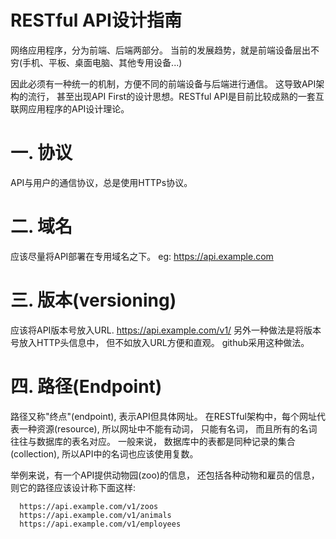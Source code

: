 RESTful API设计指南
===================

  网络应用程序，分为前端、后端两部分。 当前的发展趋势，就是前端设备层出不穷(手机、平板、桌面电脑、其他专用设备...)

  因此必须有一种统一的机制，方便不同的前端设备与后端进行通信。 这导致API架构的流行， 甚至出现API First的设计思想。RESTful API是目前比较成熟的一套互联网应用程序的API设计理论。
  
  
一. 协议
===========
  API与用户的通信协议，总是使用HTTPs协议。
  
二. 域名
===========
  应该尽量将API部署在专用域名之下。 eg: https://api.example.com
  
三. 版本(versioning)
===========
  应该将API版本号放入URL. https://api.example.com/v1/
  另外一种做法是将版本号放入HTTP头信息中， 但不如放入URL方便和直观。 github采用这种做法。

四. 路径(Endpoint)
===========
  路径又称"终点"(endpoint), 表示API但具体网址。
  在RESTful架构中，每个网址代表一种资源(resource), 所以网址中不能有动词， 只能有名词， 而且所有的名词往往与数据库的表名对应。 一般来说， 数据库中的表都是同种记录的集合(collection), 所以API中的名词也应该使用复数。
  
  举例来说，有一个API提供动物园(zoo)的信息， 还包括各种动物和雇员的信息， 则它的路径应该设计称下面这样:
```
  https://api.example.com/v1/zoos
  https://api.example.com/v1/animals
  https://api.example.com/v1/employees
```
